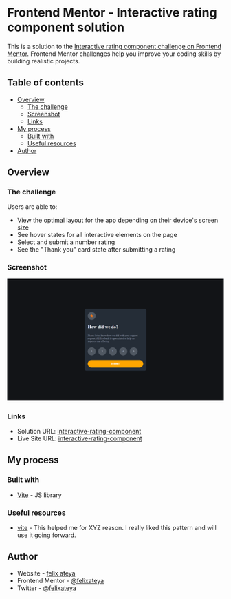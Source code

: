 # Frontend Mentor - Interactive rating component solution

This is a solution to the [Interactive rating component challenge on Frontend Mentor](https://www.frontendmentor.io/challenges/interactive-rating-component-koxpeBUmI). Frontend Mentor challenges help you improve your coding skills by building realistic projects. 

## Table of contents

- [Overview](#overview)
  - [The challenge](#the-challenge)
  - [Screenshot](#screenshot)
  - [Links](#links)
- [My process](#my-process)
  - [Built with](#built-with)
  - [Useful resources](#useful-resources)
- [Author](#author)



## Overview

### The challenge

Users are able to:

- View the optimal layout for the app depending on their device's screen size
- See hover states for all interactive elements on the page
- Select and submit a number rating
- See the "Thank you" card state after submitting a rating

### Screenshot

![](./public/Screenshot.png)



### Links

- Solution URL: [interactive-rating-component](https://github.com/felixateya/interactive-rating-component)
- Live Site URL: [interactive-rating-component](https://interactive-rating-component-beta-lemon.vercel.app/)

## My process

### Built with

- [Vite](https://reactjs.dev/) - JS library


### Useful resources

- [vite](https://vitejs.dev) - This helped me for XYZ reason. I really liked this pattern and will use it going forward.


## Author

- Website - [felix ateya](https://mulaafelix.vercel.app)
- Frontend Mentor - [@felixateya](https://www.frontendmentor.io/profile/felixateya)
- Twitter - [@felixateya](https://www.twitter.com/shaft_kunta)


